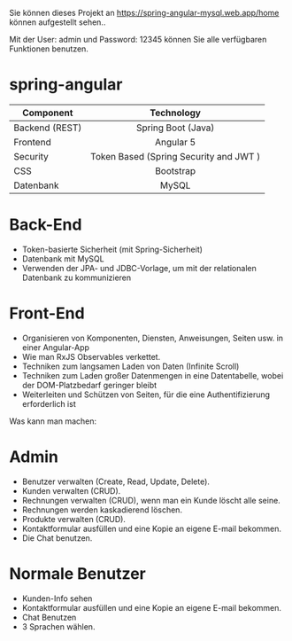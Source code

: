 
Sie können dieses Projekt an https://spring-angular-mysql.web.app/home können aufgestellt sehen..

Mit der User: admin und Password: 12345 können Sie alle verfügbaren Funktionen benutzen.


# spring-angular


| Component        | Technology     
| -------------    |:-------------:|
| Backend (REST)   | Spring Boot (Java)|
| Frontend         | Angular 5      |
| Security         | Token Based (Spring Security and JWT )     |
| CSS              | Bootstrap  |
| Datenbank        | MySQL




# Back-End
- Token-basierte Sicherheit (mit Spring-Sicherheit)
- Datenbank mit MySQL
- Verwenden der JPA- und JDBC-Vorlage, um mit der relationalen Datenbank zu kommunizieren

# Front-End
- Organisieren von Komponenten, Diensten, Anweisungen, Seiten usw. in einer Angular-App
- Wie man RxJS Observables verkettet.
- Techniken zum langsamen Laden von Daten (Infinite Scroll)
- Techniken zum Laden großer Datenmengen in eine Datentabelle, wobei der DOM-Platzbedarf geringer bleibt
- Weiterleiten und Schützen von Seiten, für die eine Authentifizierung erforderlich ist



Was kann man machen:

# Admin
- Benutzer verwalten (Create, Read, Update, Delete). 
- Kunden verwalten (CRUD).
- Rechnungen  verwalten (CRUD), wenn man ein Kunde löscht alle seine.
- Rechnungen werden kaskadierend löschen.   
- Produkte verwalten (CRUD).
- Kontaktformular ausfüllen und eine Kopie an eigene E-mail bekommen.
- Die Chat benutzen.

# Normale Benutzer
- Kunden-Info sehen
- Kontaktformular ausfüllen und eine Kopie an eigene E-mail bekommen.
- Chat Benutzen
- 3 Sprachen wählen.

